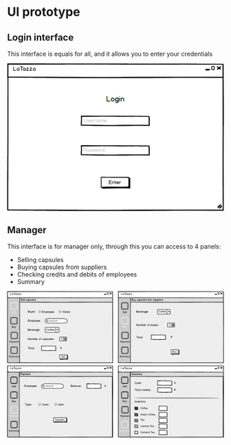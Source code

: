# UI prototype
## Login interface
This interface is equals for all, and it allows you to enter your credentials

![Login](Login.png)
## Manager
This interface is for manager only, through this you can access to 4 panels:
- Selling capsules
- Buying capsules from suppliers
- Checking credits and debits of employees
- Summary

![Manager](Manager.png)


